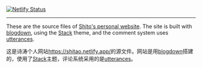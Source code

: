 [![Netlify Status](https://api.netlify.com/api/v1/badges/7aaa1cfe-60e4-4e8e-a84d-e6ae25d4434c/deploy-status)](https://app.netlify.com/sites/shitao/deploys)

---

These are the source files of [Shito's personal website](https://shitao.netlify.app/). The site is built with [blogdown](https://github.com/rstudio/blogdown), using the [Stack](https://themes.gohugo.io/themes/hugo-theme-stack/) theme, and the comment system uses [utterances](https://utteranc.es/).

这是诗涛个人网站<https://shitao.netlify.app/>的源文件。网站是用[blogdown](https://github.com/rstudio/blogdown)搭建的，使用了[Stack](https://themes.gohugo.io/themes/hugo-theme-stack/)主题，评论系统采用的是[utterances](https://utteranc.es/)。
